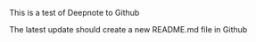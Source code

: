This is a test of Deepnote to Github

The latest update should create a new README.md file in Github